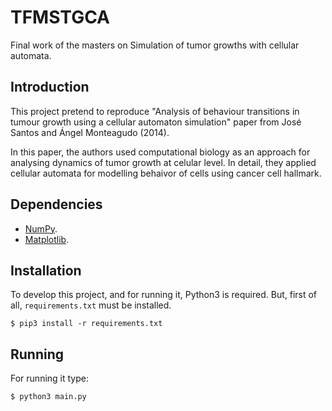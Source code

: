 # TFMSTGCA

Final work of the masters on Simulation of tumor growths with cellular automata.

## Introduction

This project pretend to reproduce "Analysis of behaviour transitions in tumour growth using a cellular automaton simulation" paper from José Santos and Ángel Monteagudo (2014).

In this paper, the authors used computational biology as an approach for analysing dynamics of tumor growth at celular level. In detail, they applied cellular automata for modelling behaivor of cells using cancer cell hallmark.

## Dependencies

* [NumPy](http://www.numpy.org/). 
* [Matplotlib](https://matplotlib.org/).

## Installation

To develop this project, and for running it, Python3 is required. But, first of all, `requirements.txt` must be installed.

`$ pip3 install -r requirements.txt`

## Running

For running it type:

`$ python3 main.py`
